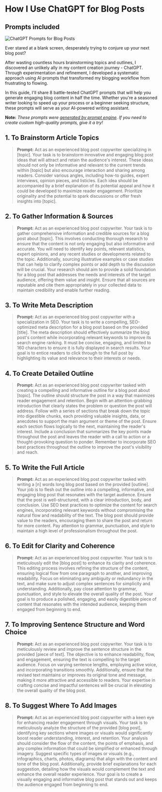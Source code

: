# How I Use ChatGPT for Blog Posts
## Prompts included

![ChatGPT Prompts for Blog Posts](https://cdn.sanity.io/images/zc1yyogj/production/27561690d9a1b4ad4ccfc4ca7e501894a0033d1b-1200x630.png?w=1200&q=100)

Ever stared at a blank screen, desperately trying to conjure up your next blog post?

After wasting countless hours brainstorming topics and outlines, I discovered an unlikely ally in my content creation journey - ChatGPT. Through experimentation and refinement, I developed a systematic approach using AI prompts that transformed my blogging workflow from frustrating to flowing.

In this guide, I'll share 8 battle-tested ChatGPT prompts that will help you generate engaging blog content in half the time. Whether you're a seasoned writer looking to speed up your process or a beginner seeking structure, these prompts will serve as your AI-powered writing assistant.

**Note:** *These prompts were [generated by prompt engine](https://www.promptengine.cc). If you need to create custom high-quality prompts, give it a try!*

## 1. To Brainstorm Article Topics

> **Prompt:** Act as an experienced blog post copywriter specializing in [topic]. Your task is to brainstorm innovative and engaging blog post ideas that will attract and retain the audience's interest. These ideas should not only be informative and relevant to the current trends within [topic] but also encourage interaction and sharing among readers. Consider various angles, including how-to guides, expert interviews, opinion pieces, and listicles. Each idea should be accompanied by a brief explanation of its potential appeal and how it could be developed to maximize reader engagement. Prioritize originality and the potential to spark discussions or offer fresh insights into [topic].

## 2. To Gather Information & Sources

> **Prompt:** Act as an experienced blog post copywriter. Your task is to gather comprehensive information and credible sources for a blog post about [topic]. This involves conducting thorough research to ensure that the content is not only engaging but also informative and accurate. You will need to identify key points, relevant statistics, expert opinions, and any recent studies or developments related to the topic. Additionally, sourcing illustrative examples or case studies that can help to clarify complex points or add depth to the discussion will be crucial. Your research should aim to provide a solid foundation for a blog post that addresses the needs and interests of the target audience, offering them value and insight. Ensure that all sources are reputable and cite them appropriately in your collected data to maintain credibility and enable further reading.

## 3. To Write Meta Description

> **Prompt:** Act as an experienced blog post copywriter with a specialization in SEO. Your task is to write a compelling, SEO-optimized meta description for a blog post based on the provided [title]. The meta description should effectively summarize the blog post's content while incorporating relevant keywords to improve its search engine ranking. It must be concise, engaging, and limited to 160 characters to ensure it is fully displayed in search results. Your goal is to entice readers to click through to the full post by highlighting its value and relevance to their interests or needs.

## 4. To Create Detailed Outline

> **Prompt:** Act as an experienced blog post copywriter tasked with creating a compelling and informative outline for a blog post about [topic]. The outline should structure the post in a way that maximizes reader engagement and retention. Begin with an attention-grabbing introduction that clearly states the problem or question the post will address. Follow with a series of sections that break down the topic into digestible chunks, each providing valuable insights, data, or anecdotes to support the main argument or theme of the post. Ensure each section flows logically to the next, maintaining the reader's interest. Include a conclusion that summarizes the key points made throughout the post and leaves the reader with a call to action or a thought-provoking question to ponder. Remember to incorporate SEO best practices throughout the outline to improve the post's visibility and reach.

## 5. To Write the Full Article

> **Prompt:** Act as an experienced blog post copywriter tasked with writing a [n] words long blog post based on the provided [outline]. Your job is to flesh out the outline into a compelling, informative, and engaging blog post that resonates with the target audience. Ensure that the post is well-structured, with a clear introduction, body, and conclusion. Use SEO best practices to optimize the content for search engines, incorporating relevant keywords without compromising the natural flow and readability of the text. The blog post should provide value to the readers, encouraging them to share the post and return for more content. Pay attention to grammar, punctuation, and style to maintain a high level of professionalism throughout the post.

## 6. To Edit for Clarity and Coherence

> **Prompt:** Act as an experienced blog post copywriter. Your task is to meticulously edit the [blog post] to enhance its clarity and coherence. This editing process involves refining the structure of the content, ensuring logical flow from one paragraph to another, and improving readability. Focus on eliminating any ambiguity or redundancy in the text, and make sure to adjust complex sentences for simplicity and understanding. Additionally, pay close attention to grammar, punctuation, and style to elevate the overall quality of the post. Your goal is to produce a polished, engaging, and easily digestible piece of content that resonates with the intended audience, keeping them engaged from beginning to end.

## 7. To Improving Sentence Structure and Word Choice

> **Prompt:** Act as an experienced blog post copywriter. Your task is to meticulously review and improve the sentence structure in the provided [piece of text]. The objective is to enhance readability, flow, and engagement, ensuring the text is compelling to the target audience. Focus on varying sentence lengths, employing active voice, and incorporating transitions smoothly. Additionally, ensure that the revised text maintains or improves its original tone and message, making it more attractive and accessible to readers. Your expertise in crafting concise and impactful sentences will be crucial in elevating the overall quality of the blog post.

## 8. To Suggest Where To Add Images

> **Prompt:** Act as an experienced blog post copywriter with a keen eye for enhancing reader engagement through visuals. Your task is to meticulously analyze the structure of the provided [blog post], identifying key sections where images or visuals would significantly boost reader understanding, interest, and retention. Your analysis should consider the flow of the content, the points of emphasis, and any complex information that could be simplified or enhanced through imagery. Suggest specific types of images or visuals (e.g., infographics, charts, photos, diagrams) that align with the content and tone of the blog post. Additionally, provide brief explanations for each suggestion, detailing how the visuals would complement the text and enhance the overall reader experience. Your goal is to create a visually engaging and informative blog post that stands out and keeps the audience engaged from beginning to end.